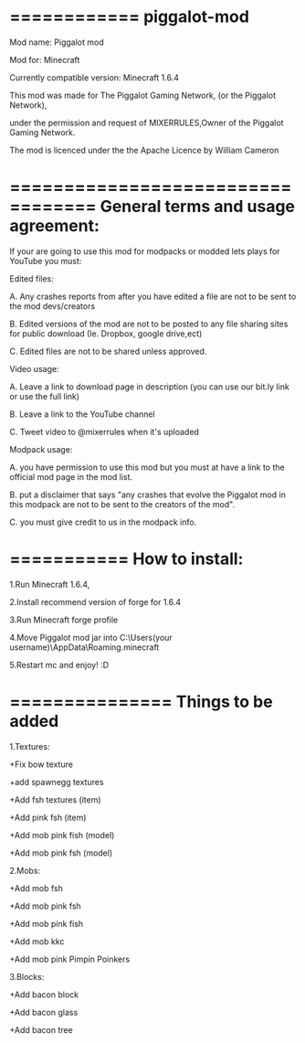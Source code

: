 ============
piggalot-mod
============
Mod name: Piggalot mod

Mod for: Minecraft

Currently compatible version: Minecraft 1.6.4

This mod was made for The Piggalot Gaming Network, (or the Piggalot Network), 

under the permission and request of MIXERRULES,Owner of the Piggalot Gaming Network.

The mod is licenced under the the Apache Licence by William Cameron

==================================
General terms and usage agreement:
==================================
If your are going to use this mod for modpacks or modded lets plays for YouTube you must:
 
Edited files:

A. Any crashes reports from after you have edited a file are not to be sent to the mod devs/creators

B. Edited versions of the mod are not to be posted to any file sharing sites for public download (Ie. Dropbox, google drive,ect)

C. Edited files are not to be shared unless approved.
 
Video usage:

A. Leave a link to download page in description (you can use our bit.ly link or use the full link)

B. Leave a link to the YouTube channel

C. Tweet video to @mixerrules when it's uploaded

Modpack usage: 

A. you have permission to use this mod but you must at have a link to the official mod page in the mod list.

B. put a disclaimer that says "any crashes that evolve the Piggalot mod in this modpack are not to be sent to the creators of the mod".

C. you must give credit to us in the modpack info.

===========
How to install:
===========
1.Run Minecraft 1.6.4,

2.Install recommend version of forge for 1.6.4

3.Run Minecraft forge profile

4.Move Piggalot mod jar into C:\Users\(your username)\AppData\Roaming\.minecraft

5.Restart mc and enjoy! :D

===============
Things to be added
===============
1.Textures:

+Fix bow texture

+add spawnegg textures

+Add fsh textures (item)

+Add pink fsh (item)

+Add mob pink fish (model)

+Add mob pink fsh (model)

2.Mobs:

+Add mob fsh

+Add mob pink fsh

+Add mob pink fish

+Add mob kkc 

+Add mob pink Pimpin Poinkers 

3.Blocks: 

+Add bacon block

+Add bacon glass

+Add bacon tree 
